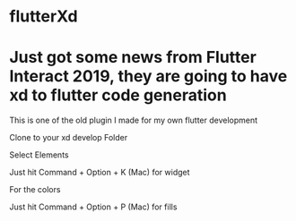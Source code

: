 # flutterXd

# Just got some news from Flutter Interact 2019, they are going to have xd to flutter code generation

This is one of the old plugin I made for my own flutter development

Clone to your xd develop Folder

Select Elements

Just hit Command + Option + K (Mac) for widget

For the colors

Just hit Command + Option + P (Mac) for fills
